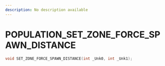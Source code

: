 ```yaml
---
description: No description available 
---
```


# POPULATION\_SET_ZONE_FORCE_SPAWN_DISTANCE

```cpp
void SET_ZONE_FORCE_SPAWN_DISTANCE(int _Unk0, int _Unk1);
```